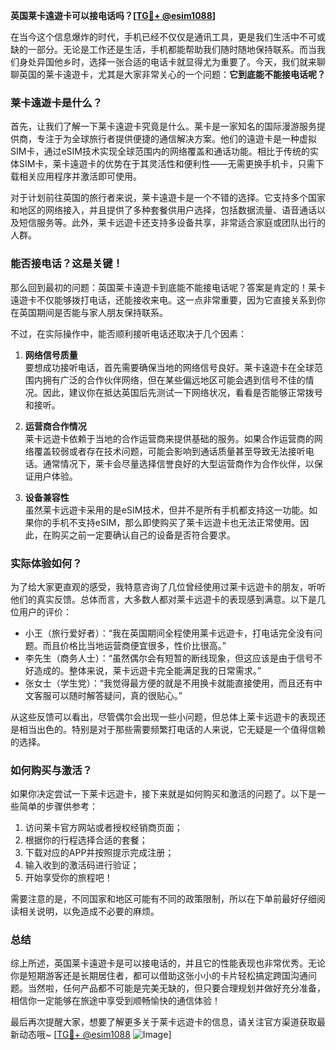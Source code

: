 **英国莱卡遠遊卡可以接电话吗？[[TG💪+ @esim1088](https://t.me/s/esim1088)]**

在当今这个信息爆炸的时代，手机已经不仅仅是通讯工具，更是我们生活中不可或缺的一部分。无论是工作还是生活，手机都能帮助我们随时随地保持联系。而当我们身处异国他乡时，选择一张合适的电话卡就显得尤为重要了。今天，我们就来聊聊英国的莱卡遠遊卡，尤其是大家非常关心的一个问题：**它到底能不能接电话呢？**

### 莱卡遠遊卡是什么？

首先，让我们了解一下莱卡遠遊卡究竟是什么。莱卡是一家知名的国际漫游服务提供商，专注于为全球旅行者提供便捷的通信解决方案。他们的遠遊卡是一种虚拟SIM卡，通过eSIM技术实现全球范围内的网络覆盖和通话功能。相比于传统的实体SIM卡，莱卡遠遊卡的优势在于其灵活性和便利性——无需更换手机卡，只需下载相关应用程序并激活即可使用。

对于计划前往英国的旅行者来说，莱卡遠遊卡是一个不错的选择。它支持多个国家和地区的网络接入，并且提供了多种套餐供用户选择，包括数据流量、语音通话以及短信服务等。此外，莱卡远遊卡还支持多设备共享，非常适合家庭或团队出行的人群。

### 能否接电话？这是关键！

那么回到最初的问题：英国莱卡遠遊卡到底能不能接电话呢？答案是肯定的！莱卡遠遊卡不仅能够拨打电话，还能接收来电。这一点非常重要，因为它直接关系到你在英国期间是否能与家人朋友保持联系。

不过，在实际操作中，能否顺利接听电话还取决于几个因素：

1. **网络信号质量**  
   要想成功接听电话，首先需要确保当地的网络信号良好。莱卡遠遊卡在全球范围内拥有广泛的合作伙伴网络，但在某些偏远地区可能会遇到信号不佳的情况。因此，建议你在抵达英国后先测试一下网络状况，看看是否能够正常拨号和接听。

2. **运营商合作情况**  
   莱卡远遊卡依赖于当地的合作运营商来提供基础的服务。如果合作运营商的网络覆盖较弱或者存在技术问题，可能会影响到通话质量甚至导致无法接听电话。通常情况下，莱卡会尽量选择信誉良好的大型运营商作为合作伙伴，以保证用户体验。

3. **设备兼容性**  
   虽然莱卡远遊卡采用的是eSIM技术，但并不是所有手机都支持这一功能。如果你的手机不支持eSIM，那么即使购买了莱卡远遊卡也无法正常使用。因此，在购买之前一定要确认自己的设备是否符合要求。

### 实际体验如何？

为了给大家更直观的感受，我特意咨询了几位曾经使用过莱卡远遊卡的朋友，听听他们的真实反馈。总体而言，大多数人都对莱卡远遊卡的表现感到满意。以下是几位用户的评价：

- 小王（旅行爱好者）：“我在英国期间全程使用莱卡远遊卡，打电话完全没有问题。而且价格比当地运营商便宜很多，性价比很高。”
- 李先生（商务人士）：“虽然偶尔会有短暂的断线现象，但这应该是由于信号不好造成的。整体来说，莱卡远遊卡完全能满足我的日常需求。”
- 张女士（学生党）：“我觉得最方便的就是不用换卡就能直接使用，而且还有中文客服可以随时解答疑问，真的很贴心。”

从这些反馈可以看出，尽管偶尔会出现一些小问题，但总体上莱卡远遊卡的表现还是相当出色的。特别是对于那些需要频繁打电话的人来说，它无疑是一个值得信赖的选择。

### 如何购买与激活？

如果你决定尝试一下莱卡远遊卡，接下来就是如何购买和激活的问题了。以下是一些简单的步骤供参考：

1. 访问莱卡官方网站或者授权经销商页面；
2. 根据你的行程选择合适的套餐；
3. 下载对应的APP并按照提示完成注册；
4. 输入收到的激活码进行验证；
5. 开始享受你的旅程吧！

需要注意的是，不同国家和地区可能有不同的政策限制，所以在下单前最好仔细阅读相关说明，以免造成不必要的麻烦。

### 总结

综上所述，英国莱卡遠遊卡是可以接电话的，并且它的性能表现也非常优秀。无论你是短期游客还是长期居住者，都可以借助这张小小的卡片轻松搞定跨国沟通问题。当然啦，任何产品都不可能是完美无缺的，但只要合理规划并做好充分准备，相信你一定能够在旅途中享受到顺畅愉快的通信体验！

最后再次提醒大家，想要了解更多关于莱卡远遊卡的信息，请关注官方渠道获取最新动态哦~ [[TG💪+ @esim1088](https://t.me/s/esim1088) ![Image](https://i.postimg.cc/4NQfJmqS/Snipaste-2025-05-13-00-14-12.png)]